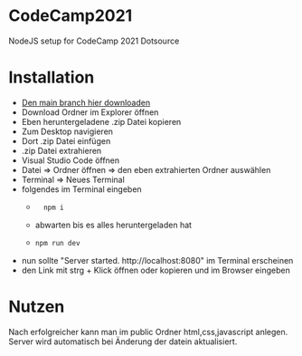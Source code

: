 # CodeCamp2021
NodeJS setup for CodeCamp 2021 Dotsource

# Installation

* [Den main branch hier downloaden](https://github.com//opester-dotsource/CodeCamp2021/archive/refs/heads/main.zip)
* Download Ordner im Explorer öffnen
* Eben heruntergeladene .zip Datei kopieren
* Zum Desktop navigieren
* Dort .zip Datei einfügen
* .zip Datei extrahieren
* Visual Studio Code öffnen
* Datei => Ordner öffnen => den eben extrahierten Ordner auswählen
* Terminal => Neues Terminal
* folgendes im Terminal eingeben
    * ```bash
        npm i
        ```
    * abwarten bis es alles heruntergeladen hat
    *   ```bash
        npm run dev
        ```
* nun sollte "Server started. http://localhost:8080" im Terminal erscheinen
* den Link mit strg + Klick öffnen oder kopieren und im Browser eingeben

# Nutzen

Nach erfolgreicher kann man im public Ordner html,css,javascript anlegen.
Server wird automatisch bei Änderung der datein aktualisiert.




